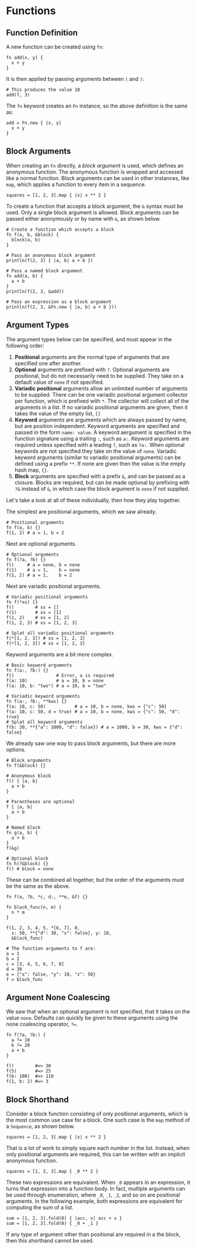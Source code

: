 # Functions

## Function Definition

A new function can be created using `fn`:

```kaki
fn add(x, y) {
  x + y
}
```

It is then applied by passing arguments between `(` and `)`:

```kaki
# This produces the value 10
add(7, 3)
```

The `fn` keyword creates an `Fn` instance, so the above definition is the
same as:

```kaki
add = Fn.new { |x, y|
  x + y
}
```

## Block Arguments

When creating an `Fn` directly, a _block argument_ is used, which defines an
anonymous function. The anonymous function is wrapped and accessed like a
normal function. Block arguments can be used in other instances, like `map`,
which applies a function to every item in a sequence.

```kaki
squares = [1, 2, 3].map { |x| x ** 2 }
```

To create a function that accepts a block argument, the `&` syntax must be
used. Only a single block argument is allowed. Block arguments can be passed
either anonymously or by name with `&`, as shown below.

```kaki
# Create a function which accepts a block
fn f(a, b, &block) {
  block(a, b)
}

# Pass an anonymous block argument
println(f(2, 3) { |a, b| a + b })

# Pass a named block argument
fn add(a, b) {
  a + b
}
println(f(2, 3, &add))

# Pass an expression as a block argument
println(f(2, 3, &Fn.new { |a, b| a + b }))
```

## Argument Types

The argument types below can be specified, and must appear in the following
order:

1.  **Positional** arguments are the normal type of arguments that are
    specified one after another.
2.  **Optional** arguments are prefixed with `?`. Optional arguments are
    positional, but do not necessarily need to be supplied. They take on a
    default value of `none` if not specified.
3.  **Variadic positional** arguments allow an unlimited number of arguments to
    be supplied. There can be one variadic positional argument collector per
    function, which is prefixed with `*`. The collector will collect all of the
    arguments in a list. If no variadic positional arguments are given, then it
    takes the value of the empty list, `[]`
4.  **Keyword** arguments are arguments which are always passed by name, but
    are position independent. Keyword arguments are specified and passed in the
    form `name: value`. A keyword aergument is specified in the function
    signature using a trailing `:`, such as `a:`. Keyword arguments are
    required unless specified with a leading `?`, such as `?a:`. When optional
    keywords are not specified they take on the value of `none`. Variadic
    keyword arguments (similar to variadic positional arguments) can be defined
    using a prefix `**`. If none are given then the value is the empty hash
    map, `{}`.
5.  **Block** arguments are specified with a prefix `&`, and can be passed as a
    closure. Blocks are required, but can be made optional by prefixing with
    `?&` instead of `&`, in which case the block argument is `none` if not
    supplied.

Let's take a look at all of these individually, then how they play together.

The simplest are positional arguments, which we saw already.

```kaki
# Positional arguments
fn f(a, b) {}
f(1, 2) # a = 1, b = 2
```

Next are optional arguments.

```kaki
# Optional arguments
fn f(?a, ?b) {}
f()     # a = none, b = none
f(1)    # a = 1,    b = none
f(1, 2) # a = 1,    b = 2
```

Next are variadic positional arguments.

```kaki
# Variadic positional arguments
fn f(*xs) {}
f()        # xs = []
f(1)       # xs = [1]
f(1, 2)    # xs = [1, 2]
f(1, 2, 3) # xs = [1, 2, 3]

# Splat all variadic positional arguments
f(*[1, 2, 3]) # xs = [1, 2, 3]
f(*[1, 2, 3]) # xs = [1, 2, 3]
```

Keyword arguments are a bit more complex.

```kaki
# Basic keyword arguments
fn f(a:, ?b:) {}
f()                # Error, a is required
f(a: 10)           # a = 10, b = none
f(a: 10, b: "two") # a = 10, b = "two"

# Variadic keyword arguments
fn f(a:, ?b:, **kws) {}
f(a: 10, c: 50)           # a = 10, b = none, kws = {"c": 50}
f(a: 10, c: 50, d = true) # a = 10, b = none, kws = {"c": 50, "d": true}
# Splat all keyword arguments
f(b: 30, **{"a": 1000, "d": false}) # a = 1000, b = 30, kws = {"d": false}
```

We already saw one way to pass block arguments, but there are more options.

```kaki
# Block arguments
fn f(&block) {}

# Anonymous block
f() { |a, b|
  a + b
}

# Parantheses are optional
f { |a, b|
  a + b
}

# Named block
fn g(a, b) {
  a + b
}
f(&g)

# Optional block
fn h(?&block) {}
f() # block = none
```

These can be combined all together, but the order of the arguments must be the
same as the above.

```kaki
fn f(a, ?b, *c, d:, **e, &f) {}

fn block_func(n, m) {
  n * m
}

f(1, 2, 3, 4, 5, *[6, 7], 8,
  z: 50, **{"d": 30, "x": false}, y: 10,
  &block_func)

# The function arguments to f are:
a = 1
b = 2
c = [3, 4, 5, 6, 7, 8]
d = 30
e = {"x": false, "y": 10, "z": 50}
f = block_func
```

## Argument None Coalescing

We saw that when an optional argument is not specified, that it takes on the
value `none`. Defaults can quickly be given to these arguments using the none
coalescing operator, `?=`.

```kaki
fn f(?a, ?b:) {
  a ?= 10
  b ?= 20
  a + b
}

f()        #=> 30
f(5)       #=> 25
f(b: 100)  #=> 110
f(1, b: 2) #=> 3
```

## Block Shorthand

Consider a block function consisting of only positional arguments, which is the
most common use case for a block. One such case is the `map` method of a
`Sequence`, as shown below.

```kaki
squares = [1, 2, 3].map { |x| x ** 2 }
```

That is a lot of work to simply square each number in the list. Instead, when
only positional arguments are required, this can be written with an implicit
anonymous function.

```kaki
squares = [1, 2, 3].map { _0 ** 2 }
```

These two expressions are equivalent. When `_0` appears in an expression, it
turns that expression into a function body. In fact, multiple arguments can be
used through enumeration, where `_0`, `_1`, `_2`, and so on are positional
arguments. In the following example, both expressions are equivalent for
computing the sum of a list.

```kaki
sum = [1, 2, 3].fold(0) { |acc, x| acc + x }
sum = [1, 2, 3].fold(0) { _0 + _1 }
```

If any type of argument other than positional are required in a the block, then
this shorthand cannot be used.
